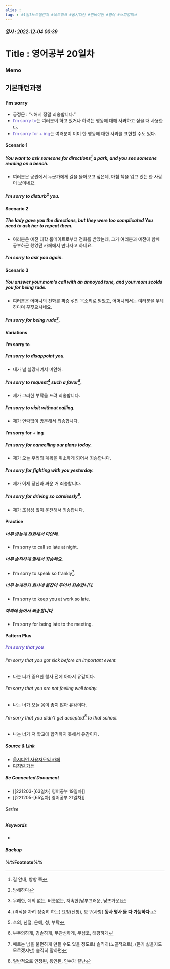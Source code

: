 ```yaml
---
alias : 
tags : #1일1노트챌린지 #네트워크 #옵시디언 #원바이원 #영어 #스피킹맥스
---
```


##### 일시 : 2022-12-04 00:39

# Title : 영어공부 20일차

### Memo

## 기본패턴과정

### I’m sorry
- 긍정문 : “~해서 정말 죄송합니다.”
- <font color="SlateBlue">I’m sorry to</font>는 여러분이 하고 있거나 하려는 행동에 대해 사과하고 싶을 때 사용한다.
- <font color="SlateBlue">I’m sorry for + ing</font>는 여러분이 이미 한 행동에 대한 사과를 표현할 수도 있다.

#### Scenario 1

##### You want to ask someone for directions[^1] a park, and you see someone reading on a bench.
- 여러분은 공원에서 누군가에게 길을 물어보고 싶은데, 마침 책을 읽고 있는 한 사람이 보이네요.

##### I’m sorry to disturb[^2] you.

#### Scenario 2

##### The lady gave you the directions, but they were too complicated You need to ask her to repeat them.
- 여러분은 예전 대학 룸메이트로부터 전화를 받았는데, 그가 여러분과 예전에 함께 공부하곤 했었던 카페에서 만나자고 하네요.

##### I’m sorry to ask you again.

#### Scenario 3

##### You answer your mom’s call with an annoyed tone, and your mom scolds you for being rude.
- 여러분은 어머니의 전화를 짜증 섞인 목소리로 받았고, 어머니께서는 여러분을 무례하다며 꾸짖으시네요.

##### I’m sorry for being rude[^3].

#### Variations

#### I’m sorry to

##### I’m sorry to disappoint you.
- 내가 널 실망시켜서 미안해.

##### I’m sorry to request[^4] such a favor[^5].
- 제가 그러한 부탁을 드려 죄송합니다.

##### I’m sorry to visit without calling.
- 제가 연락없이 방문해서 죄송합니다.

#### I’m sorry for + ing

##### I’m sorry for cancelling our plans today.
- 제가 오늘 우리의 계획을 취소하게 되어서 죄송합니다.

##### I’m sorry for fighting with you yesterday.
- 제가 어제 당신과 싸운 거 죄송합니다.

##### I’m sorry for driving so carelessly[^6].
- 제가 조심성 없이 운전해서 죄송합니다.

#### Practice

##### 너무 밤늦게 전화해서 미안해.
- I’m sorry to call so late at night.

##### 너무 솔직하게 말해서 죄송해요.
- I’m sorry to speak so frankly[^7].

##### 너무 늦게까지 회사에 붙잡아 두어서 죄송합니다.
- I’m sorry to keep you at work so late.

##### 회의에 늦어서 죄송합니다.
- I’m sorry for being late to the meeting.

#### Pattern Plus

##### <font color="SlateBlue">I’m sorry that you</font>

###### I’m sorry that you got sick before an important event.
- 나는 너가 중요한 행사 전에 아파서 유감이다.

###### I’m sorry that you are not feeling well today.
- 나는 너가 오늘 몸이 좋지 않아 유감이다.

###### I’m sorry that you didn’t get accepted[^8] to that school.
- 나는 너가 저 학교에 합격하지 못해서 유감이다.

##### Source & Link
- [옵시디언 사용자모임 카페](https://cafe.naver.com/obsidianary/2634)
- [디지털 가든](https://chunghasull.netlify.app/221204-64일차-영어공부-20일차)

##### Be Connected Document
- [[221203-[63일차] 영어공부 19일차]]
- [[221205-[65일차] 영어공부 21일차]]

###### Serise


##### Keywords
- 

##### Backup


#### %%Footnote%%

[^1]: 길 안내, 방향 쪽
[^2]: 방해하다
[^3]: 무례한, 예의 없는, 버릇없는, 저속한[남부끄러운, 낯뜨거운]
[^4]: (격식을 차려 정중히 하는) 요청(신청), 요구(사항) **동사 명사 둘 다 가능하다.**
[^5]: 호의, 친절, 은혜, 청, 부탁 
[^6]: 부주의하게, 경솔하게, 무관심하게, 무심코, 태평하게 
[^7]: 때로는 남을 불편하게 만들 수도 있을 정도로) 솔직히(노골적으로), (듣기 싫을지도 모르겠지만) 솔직히 말하면 
[^8]: 일반적으로 인정된, 용인된, 인수가 끝난 